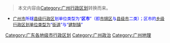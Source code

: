 > 本文内容由[Category:广州行政区划](https://zh.wikipedia.org/wiki/Category:广州行政区划)转换而来。


  - <font size="2" color="#0000FF">[广州市](../Page/广州市.md "wikilink")所辖[县级行政区](../Page/县级行政区.md "wikilink")划单位类型为“**区市**”（即[市辖区](../Page/市辖区.md "wikilink")与[县级市](../Page/县级市.md "wikilink")二类）；区市的[乡级行政区划单位类型为](https://zh.wikipedia.org/wiki/乡级行政区划 "wikilink")“[街道](https://zh.wikipedia.org/wiki/街道_\(行政区划\) "wikilink")”与“[建制镇](https://zh.wikipedia.org/wiki/镇 "wikilink")”</font>














[Category:广东各地级市行政区划](https://zh.wikipedia.org/wiki/Category:广东各地级市行政区划 "wikilink") [Category:广州政治](https://zh.wikipedia.org/wiki/Category:广州政治 "wikilink") [Category:广州地理](https://zh.wikipedia.org/wiki/Category:广州地理 "wikilink")